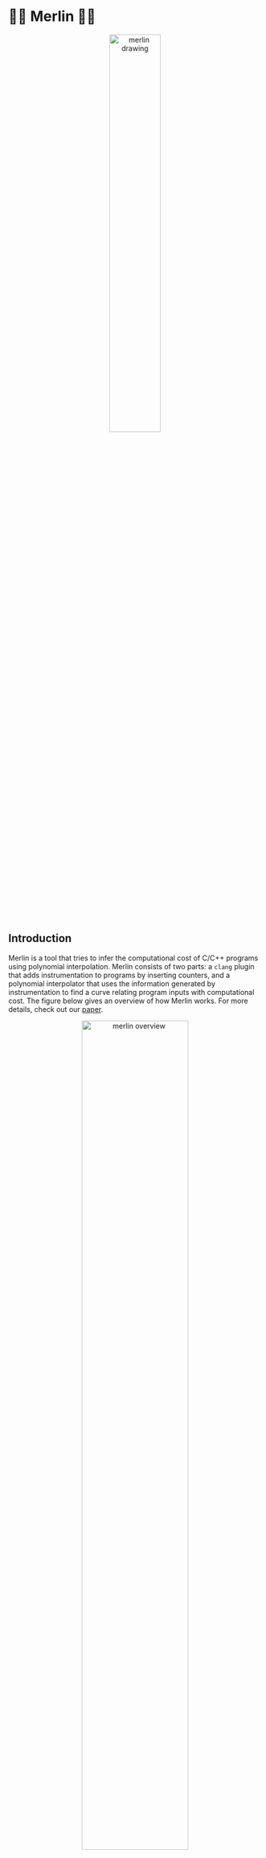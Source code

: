 # 🧙‍♂️ Merlin 🧙‍♂️

<p align="center">
  <img alt="merlin drawing" src="assets/img/merlin.png" width="45%" height="auto"/></br>
</p>

## Introduction
Merlin is a tool that tries to infer the computational cost of C/C++ programs using polynomial interpolation. Merlin consists of two parts: a
`clang` plugin that adds instrumentation to programs by inserting counters, and a polynomial interpolator that uses the information generated by instrumentation to find a curve relating program inputs with computational cost. The figure below gives an overview of how Merlin works. For more details, check out our [paper](https://homepages.dcc.ufmg.br/~fernando/publications/papers/Merlin.pdf).
<p align="center">
  <img alt="merlin overview" src="assets/img/MerlinOverview.png" width="65%" height="auto"/></br>
</p>

### Instrumentation
Merlin's instrumentation was implemented as a `clang` plugin that inserts counters inside loops bodies to count the number of iterations required by a program. The resulting program after instrumentation generate output in `stdout` that is used by Merlin's interpolator to find a curve that describes the computational cost of that program.

### Interpolation
Merlin, when dealing with programs influenced by a single input variable, uses [Newton's Divided Differences](https://en.wikipedia.org/wiki/Newton_polynomial) method for interpolating data points to find polynomials that fit the given data exactly. However, when dealing with programs costs that are influenced by multiple variables, Merlin uses the [least squares method](https://en.wikipedia.org/wiki/Linear_least_squares) to find good approximations for the function costs of the programs.

## Building 
To compile the instrumentation, access the script `merlin/instrumentation/scripts/setup.sh` and set the variable `LLVM_BUILD_DIR` to the directory where LLVM is built on your computer. Then, in the `merlin/instrumentation` directory, execute the script by running `scripts/setup.sh` to create your own build. After that, access the directory `merlin/interpolation` and run `make` to compile the interpolator code.

### Dependencies
These are the most important dependencies for building and running Merlin:

| Dependency | Version   | Installation Link                            |
|------------|-----------|----------------------------------------------|
| LLVM       | >= 14.0.0 | [llvm.org](https://llvm.org/docs/CMake.html) |
| CMake      | >= 3.20   | [cmake.org](https://cmake.org/install/)      |

Building LLVM on your computer may be troublesome. To make things easier, we have made a Docker image with all Merlin's dependencies that is available [here](./docker/).

## Running
To run the instrumentation,  access the script `merlin/instrumentation/scripts/run.sh` and set the variable `LLVM_BUILD_DIR` to the directory where LLVM is built on your computer. Then, in the `merlin/instrumentation` directory, execute the script by running `scripts/run.sh input_file output_file_name target_function`, where `input_file` is the directory for the file you want to instrument, `output_file_name` is just the name for the output file, and `target_function` is the name of the function to add the counters. After running the instrumentation, the instrumented program will be available in the `output` folder. 

### Step By Step 
Consider the following Bubble Sort algorithm implementation:
```c++
void swap(int* a, int* b) {
  int temp = *a;
  *a = *b;
  *b = temp;
}

void bubble_sort(int n, int *arr) {
  int i = 0;
  while (i < n) {
    int j = i + 1;
    while (j < n) {
      if (arr[j] < arr[i])
        swap(&arr[i], &arr[j]);
      j++;
    }
    i++;
  }
}
```

After instrumenting this code by using `scripts/run.sh BubbleSort.c BubbleSort.c bubble_sort`, the following instrumented code is generated:
``` c++
void swap(int *a, int *b) {
  int temp = *a;
  *a = *b;
  *b = temp;
}

void bubble_sort(int n, int *arr) {
  unsigned counterbubble_sort0 = 0;
  unsigned counterbubble_sort1 = 0;

  int tempn = n;

  int i = 0;
  while (i < n) {
    counterbubble_sort0++;
    int j = i + 1;
    while (j < n) {
      counterbubble_sort1++;
      if (arr[j] < arr[i]) { 
        swap(&arr[i], &arr[j]);
      }
      j++;
    }
    i++;
  }

  printf("2\n");                                    // Number of Counters
  printf("at line 9 :");                            // Program Point of the first counter
  printf(" n\n");                                   // Input variable that controls the counter
  printf("at line 11 :");                           // Program Point of the second counter
  printf(" n\n");                                   // Input variable that controls the counter
  printf("%d %d\n", tempn, counterbubble_sort0);    // First Counter result
  printf("%d %d\n", tempn, counterbubble_sort1);    // Second Counter result
}
```

Having instrumented the code, our subsequent task involves compiling the program and executing it using a range of input entries. This is essential for generating the necessary sample data, which will be used for conducting the interpolation. Specifically, the code was executed for the following input values:

``` c++
int main() {
  int v1[5] = {1, 2, 3, 4, 5};
  int v2[3] = {1, 2, 3};
  int v3[7] = {1, 2, 3, 4, 5, 6, 7};
  int v4[10] = {1, 2, 3, 4, 5, 6, 7, 8, 9, 10};

  bubble_sort(5, v1);
  bubble_sort(3, v2);
  bubble_sort(7, v3);
  bubble_sort(10, v4);
  return 0;
}
```

By running the program with these specific inputs, we obtained the following results:
```
2
at line 9 : n
at line 11 : n
5 5
5 10
2
at line 9 : n
at line 11 : n
3 3
3 3
2
at line 9 : n
at line 11 : n
7 7
7 21
2
at line 9 : n
at line 11 : n
10 10
10 45
```
In order to perform the interpolation on this data, it is essential to eliminate any repetitions in both the counter numbers and the program point indications. Additionally, you should include the number of points being used after the number of counters. In this case, we are utilizing four points for the interpolation.
```
2
4 --> Number of Points
at line 9 : n
at line 11 : n
5 5
5 10
3 3
3 3
7 7
7 21
10 10
10 45
```

You can generate the interpolations using the compiled interpolator by running the command, in the `interpolation` directory, `bin/interpolator < input/bubbleSortData.txt`. When this command is executed, it produces the following result:
```
at line 9 : n
x: n
F(x) = x

at line 11 : n
x: n
F(x) = 0.5*x*(x - 1)
```

This output indicates the following:
```
at line 9 : n           --> Program Point analysed 
x: n                    --> Variable represented by x
F(x) = x                --> Interpolated function for the Program Point

at line 11 : n          --> Program Point analysed 
x: n                    --> Variable represented by x
F(x) = 0.5*x*(x - 1)    --> Interpolated function for the Program Point
```
In this case, the first program point is the outer while statement, which is influenced by the variable `n` and has the cost function `F(n) = n`. For the second program point, representing the inner while statement, which is solely influenced by the variable `n`, the cost function is `F(n) = 0.5 * n * (n - 1)`.
